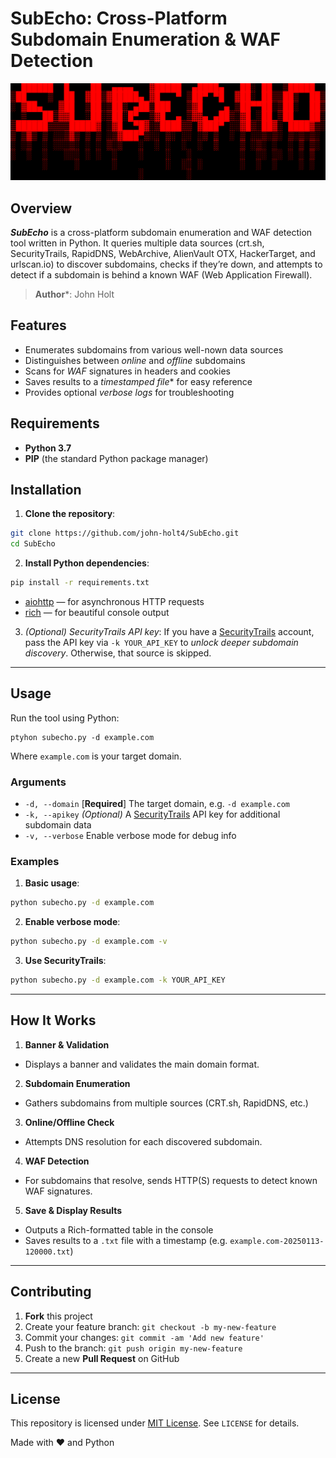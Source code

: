# SubEcho: Cross-Platform Subdomain Enumeration & WAF Detection

![SubEcho Logo](./logo.png  "SubEcho ASCII Logo")
 
## Overview
***SubEcho*** is a cross-platform subdomain enumeration and WAF detection tool written in Python. It queries multiple data sources (crt.sh, SecurityTrails, RapidDNS, WebArchive, AlienVault OTX, HackerTarget, and urlscan.io) to discover subdomains, checks if they’re down, and attempts to detect if a subdomain is behind a known WAF (Web Application Firewall).

> **Author***: John Holt

## Features
* Enumerates subdomains from various well-nown data sources
* Distinguishes between *online* and *offline* subdomains
* Scans for *WAF* signatures in headers and cookies
* Saves results to a *timestamped file** for easy reference
* Provides optional *verbose logs* for troubleshooting

## Requirements
-  **Python 3.7**
-  **PIP** (the standard Python package manager)

## Installation
1.  **Clone the repository**:
```bash
git clone https://github.com/john-holt4/SubEcho.git
cd SubEcho
```

2. **Install Python dependencies**:
```bash
pip install -r requirements.txt
```

- [aiohttp](https://pypi.org/project/aiohttp/) — for asynchronous HTTP requests
- [rich](https://pypi.org/project/rich/) — for beautiful console output
 
3.  *(Optional) SecurityTrails API key*:
If you have a [SecurityTrails](https://securitytrails.com/) account, pass the API key via `-k YOUR_API_KEY` to *unlock deeper subdomain discovery*. Otherwise, that source is skipped.
---

## Usage
Run the tool using Python:
```{bash}
ptyhon subecho.py -d example.com
```
Where `example.com` is your target domain.

### Arguments
-  `-d, --domain` [**Required**]
The target domain, e.g. `-d example.com`
-  `-k, --apikey` *(Optional)*
A [SecurityTrails](https://securitytrails.com/) API key for additional subdomain data
-  `-v, --verbose` 
Enable verbose mode for debug info

### Examples
1.  **Basic usage**:
```bash
python subecho.py -d example.com
```
2.  **Enable verbose mode**:
```bash
python subecho.py -d example.com -v
```
3. **Use SecurityTrails**:
```bash
python subecho.py -d example.com -k YOUR_API_KEY
```
---

## How It Works
1.  **Banner & Validation**
* Displays a banner and validates the main domain format.
2.  **Subdomain Enumeration**
* Gathers subdomains from multiple sources (CRT.sh, RapidDNS, etc.)
3.  **Online/Offline Check**
* Attempts DNS resolution for each discovered subdomain.
4.  **WAF Detection**
- For subdomains that resolve, sends HTTP(S) requests to detect known WAF signatures.
5.  **Save & Display Results**
* Outputs a Rich-formatted table in the console
* Saves results to a `.txt` file with a timestamp (e.g. `example.com-20250113-120000.txt`)
----

## Contributing
1.  **Fork** this project
2. Create your feature branch: `git checkout -b my-new-feature`
3. Commit your changes: `git commit -am 'Add new feature'`
4. Push to the branch: `git push origin my-new-feature`
5. Create a new **Pull Request** on GitHub
----

## License
This repository is licensed under [MIT License](https://github.com/johnholt4/SubEcho/blob/master/LICENSE). See `LICENSE` for details.

Made with :heart: and Python